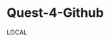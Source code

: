 
# Quest-4-Github  

LOCAL
     
<!DOCTYPE html>
<html lang="en"> 
  <head> 
  </head>
  
  <body>
  
  </body>
